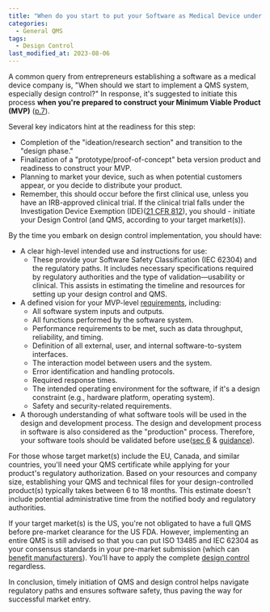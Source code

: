 ```yaml
---
title: "When do you start to put your Software as Medical Device under design control?"
categories:
  - General QMS
tags:
  - Design Control
last_modified_at: 2023-08-06
---
```


A common query from entrepreneurs establishing a software as a medical device company is, "When should we start to implement a QMS system, especially design control?" In response, it's suggested to initiate this process **when you're prepared to construct your Minimum Viable Product (MVP)** ([p.7](https://www.fda.gov/media/116762/download)).

Several key indicators hint at the readiness for this step:

- Completion of the "ideation/research section" and transition to the "design phase."
- Finalization of a "prototype/proof-of-concept" beta version product and readiness to construct your MVP.
- Planning to market your device, such as when potential customers appear, or you decide to distribute your product.
- Remember, this should occur before the first clinical use, unless you have an IRB-approved clinical trial. If the clinical trial falls under the Investigation Device Exemption (IDE)([21 CFR 812](https://www.ecfr.gov/current/title-21/chapter-I/subchapter-H/part-812)), you should - initiate your Design Control (and QMS, according to your target market(s)).

By the time you embark on design control implementation, you should have:

- A clear high-level intended use and instructions for use:
  - These provide your Software Safety Classification (IEC 62304) and the regulatory paths. It includes necessary specifications required by regulatory authorities and the type of validation—usability or clinical. This assists in estimating the timeline and resources for setting up your design control and QMS.
- A defined vision for your MVP-level [requirements](https://www.fda.gov/media/73141/download), including:
  - All software system inputs and outputs.
  - All functions performed by the software system.
  - Performance requirements to be met, such as data throughput, reliability, and timing.
  - Definition of all external, user, and internal software-to-system interfaces.
  - The interaction model between users and the system.
  - Error identification and handling protocols.
  - Required response times.
  - The intended operating environment for the software, if it's a design constraint (e.g., hardware platform, operating system).
  - Safety and security-related requirements.
- A thorough understanding of what software tools will be used in the design and development process. The design and development process in software is also considered as the "production" process. Therefore, your software tools should be validated before use([sec 6](https://www.fda.gov/media/73141/download) & [guidance](https://www.fda.gov/regulatory-information/search-fda-guidance-documents/computer-software-assurance-production-and-quality-system-software)).

For those whose target market(s) include the EU, Canada, and similar countries, you'll need your QMS certificate while applying for your product's regulatory authorization. Based on your resources and company size, establishing your QMS and technical files for your design-controlled product(s) typically takes between 6 to 18 months. This estimate doesn't include potential administrative time from the notified body and regulatory authorities.

If your target market(s) is the US, you're not obligated to have a full QMS before pre-market clearance for the US FDA. However, implementing an entire QMS is still advised so that you can put ISO 13485 and IEC 62304 as your consensus standards in your pre-market submission (which can [benefit manufacturers](https://www.fda.gov/regulatory-information/search-fda-guidance-documents/appropriate-use-voluntary-consensus-standards-premarket-submissions-medical-devices)). You'll have to apply the complete [design control](https://www.ecfr.gov/current/title-21/chapter-I/subchapter-H/part-820/subpart-C/section-820.30) regardless.

In conclusion, timely initiation of QMS and design control helps navigate regulatory paths and ensures software safety, thus paving the way for successful market entry.
